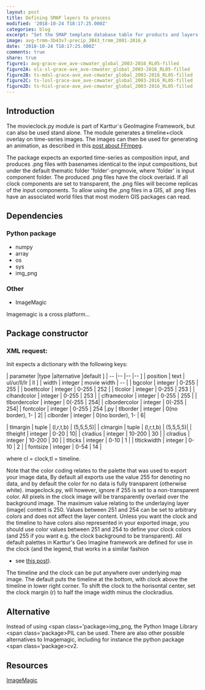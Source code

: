```yaml
---
layout: post
title: Defining SMAP layers to process
modified: '2018-10-24 T18:17:25.000Z'
categories: blog
excerpt: "Set the SMAP template database table for products and layers."
image: avg-trmm-3b43v7-precip_3B43_trmm_2001-2016_A
date: '2018-10-24 T18:17:25.000Z'
comments: true
share: true
figure1: avg-grace-ave_ave-cmwater_global_2003-2016_RL05-filled
figure2A: ols-sl-grace-ave_ave-cmwater_global_2003-2016_RL05-filled
figure2B: ts-mdsl-grace-ave_ave-cmwater_global_2003-2016_RL05-filled
figure2C: ts-losl-grace-ave_ave-cmwater_global_2003-2016_RL05-filled
figure2D: ts-hisl-grace-ave_ave-cmwater_global_2003-2016_RL05-filled
---
```


## Introduction

The <span class= 'package'>movieclock.py</span> module is part of Karttur´s GeoImagine Framework, but can also be used stand alone. The module generates a timeline+clock overlay on time-series
images. The images can then be used for generating an animation, as described in this [post about FFmpeg](https://karttur.github.io/setup-theme-blog/blog/ffmpeg-movie/).  

The package expects an exported time-series as composition input, and produces <span class='file'>.png</span> files
with basenames identical to the input compositions, but under the default thematic folder
<span class='file'>'folder'-pngmovie</span>, where 'folder' is input component folder. The produced
<span class='file'>.png</span> files have the clock overlaid. If all clock components are set to transparent,
the .png files will become replicas of the input components. To allow using the ,png files in a GIS, all .png
files have an associated world files that most modern GIS packages can read.

## Dependencies

### Python package

* numpy
* array
* os
* sys
* img_png

### Other

* ImageMagic

Imagemagic is a cross platform...

## Package constructor

### XML request:

Init expects a dictionary with the following keys:

| parameter |type |alternative |default ]
| -- |-- |-- |-- ]
| position | text | ul/ur/ll/lr | ll ]
| width | integer | movie width | -- |
| bgcolor | integer | 0-255 | 255 |
| boettcolor | integer | 0-255 | 252 |
| tlcolor | integer | 0-255 | 253 |
| clhandcolor | integer | 0-255 | 253 |
| clframecolor | integer | 0-255 | 255 |
| tlbordercolor | integer | 0(-255 | 254|
| clbordercolor | integer | 0(-255 | 254|
| fontcolor | integer | 0-255 | 254 |.py
| tlborder | integer | 0(no border), 1- | 2|
| clborder | integer | 0(no border), 1- | 6|

| tlmargin | tuple | (l,r,t,b) | (5,5,5,5)|
| clmargin | tuple | (l,r,t,b) | (5,5,5,5)|
| tlheight | integer | 0-20 | 10|
| clradius | integer | 10-200 | 30 |
| clradius | integer | 10-200 | 30 |
| tlticks | integer | 0-10 | 1 |
| tltickwidth | integer | 0-10 | 2 |
| fontsize | integer | 0-54 | 14 |

where cl = clock,tl = timeline.

Note that the color coding relates to the palette that was used to export your image data,
 By default all exports use the value 255 for denoting no data, and by default
the color for no data is fully transparent (otherwise white). imageclock.py, will however, ignore if 255 is set to a non-transparent color. All pixels in the clock image will be transparently overlaid over the background image. The maximum value relating to the underlaying layer (image) content is 250.
Values between 251 and 254 can be set to arbitrary colors and does not affect the layer content. Unless you want
the clock and the timeline to have colors also represented in your exported image, you should use color values between
251 and 254 to define your clock colors (and 255 if you want e.g. the clock background to be transparent). All default
palettes in Karttur's Geo Imagine framework are defined for use in the clock (and the legend, that works in a similar fashion
- see [this post](#)).

The timeline and the clock can be put anywhere over underlying map image. The default puts the timeline at the
bottom, with clock above the timeline in lower right corner. To shift the clock to the horisontal center, set the clock margin (r)
to half the image width minus the clockradius.

## Alternative

Instead of using <span class='package>img_png</span>, the  Python Image Library <span class='package>PIL</span>
can be used. There are also other possible alternatives to Imagemagic, including for instance the python package  
<span class='package>cv2</span>.

## Resources

[ImageMagic](#)
